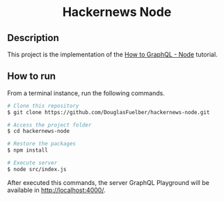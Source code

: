 <h1 align="center">
  Hackernews Node
</h1>

## Description

This project is the implementation of the <a href="https://www.howtographql.com/graphql-js/0-introduction/" target="_blank" rel="noopener noreferrer">How to GraphQL - Node</a> tutorial.

## How to run

From a terminal instance, run the following commands.

```bash
# Clone this repository
$ git clone https://github.com/DouglasFuelber/hackernews-node.git

# Access the project folder
$ cd hackernews-node

# Restore the packages
$ npm install

# Execute server
$ node src/index.js
```

After executed this commands, the server GraphQL Playground will be available in <a href="http://localhost:4000/" target="_blank" rel="noopener noreferrer">http://localhost:4000/</a>.
